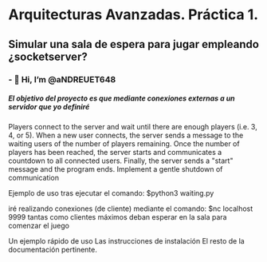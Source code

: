 # Arquitecturas Avanzadas. Práctica 1. 
## Simular una sala de espera para jugar empleando ¿socketserver?

### - 👋 Hi, I’m @aNDREUET648

##### El objetivo del proyecto es que mediante conexiones externas a un servidor que yo definiré
 
 Players connect to the server and wait until there are enough players (i.e. 3, 4, or 5).
 When a new user connects, the server sends a message to the waiting users of the
 number of players remaining. Once the number of players has been reached, the
 server starts and communicates a countdown to all connected users. Finally, the server
 sends a "start" message and the program ends. Implement a gentle shutdown of
 communication
 
 Ejemplo de uso
 tras ejecutar el comando: 
         $python3 waiting.py
 
iré realizando conexiones (de cliente) mediante el comando:
         $nc localhost 9999
tantas como clientes máximos deban esperar en la sala para comenzar el juego

Un ejemplo rápido de uso
 Las instrucciones de instalación
El resto de la documentación pertinente.
